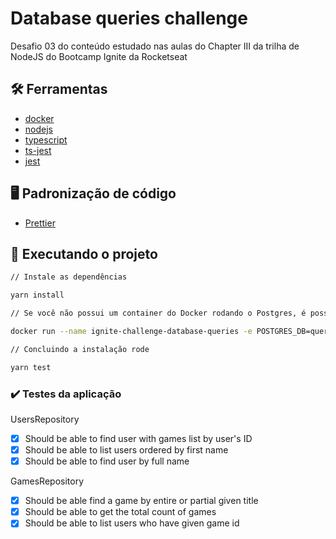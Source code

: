 # Database queries challenge

Desafio 03 do conteúdo estudado nas aulas do Chapter III da trilha de NodeJS do Bootcamp Ignite da Rocketseat

## :hammer_and_wrench: Ferramentas

- [docker](https://docs.docker.com/)
- [nodejs](https://nodejs.org/en/docs/)
- [typescript](https://www.typescriptlang.org/)
- [ts-jest](https://www.npmjs.com/package/ts-jest)
- [jest](https://jestjs.io/pt-BR/)

## :desktop_computer: Padronização de código

- [Prettier](https://prettier.io/)

## :rocket: Executando o projeto

```bash
// Instale as dependências

yarn install

// Se você não possui um container do Docker rodando o Postgres, é possível criá-lo com seguinte comando:

docker run --name ignite-challenge-database-queries -e POSTGRES_DB=queries_challenge -e POSTGRES_PASSWORD=docker -p 5432:5432 -d postgres

// Concluindo a instalação rode

yarn test
```

### :heavy_check_mark: Testes da aplicação

UsersRepository

- [x] Should be able to find user with games list by user's ID
- [x] Should be able to list users ordered by first name
- [x] Should be able to find user by full name

GamesRepository

- [x] Should be able find a game by entire or partial given title
- [x] Should be able to get the total count of games
- [x] Should be able to list users who have given game id
